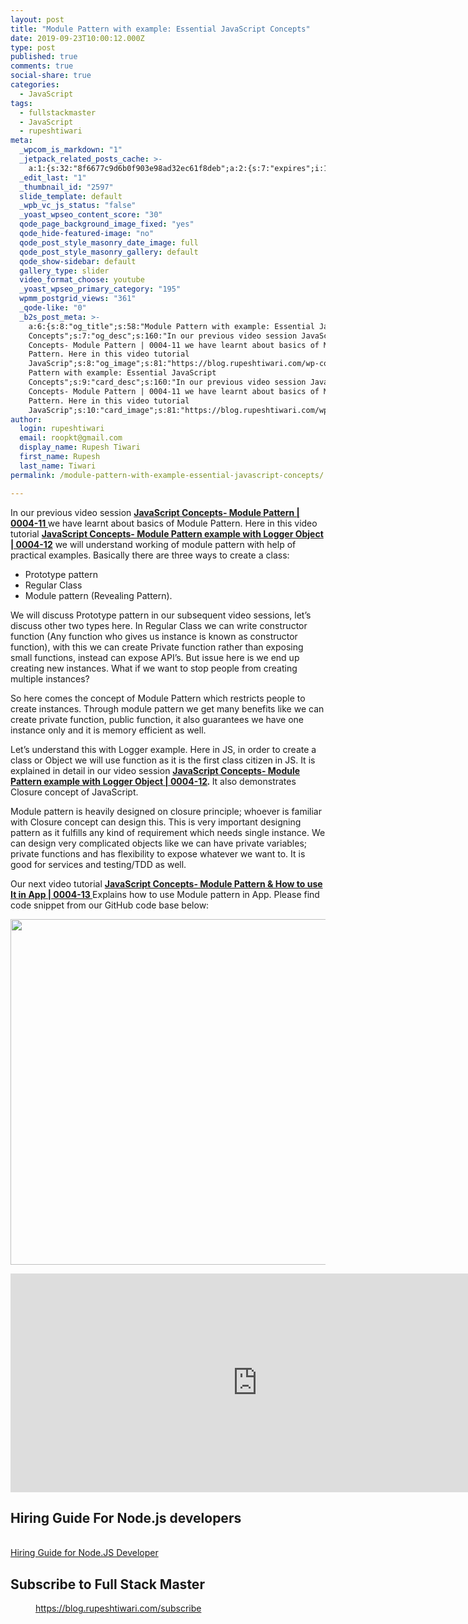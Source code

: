 ```yaml
---
layout: post
title: "Module Pattern with example: Essential JavaScript Concepts"
date: 2019-09-23T10:00:12.000Z
type: post
published: true
comments: true
social-share: true
categories:
  - JavaScript
tags:
  - fullstackmaster
  - JavaScript
  - rupeshtiwari
meta:
  _wpcom_is_markdown: "1"
  _jetpack_related_posts_cache: >-
    a:1:{s:32:"8f6677c9d6b0f903e98ad32ec61f8deb";a:2:{s:7:"expires";i:1609848009;s:7:"payload";a:3:{i:0;a:1:{s:2:"id";i:2586;}i:1;a:1:{s:2:"id";i:2604;}i:2;a:1:{s:2:"id";i:2555;}}}}
  _edit_last: "1"
  _thumbnail_id: "2597"
  slide_template: default
  _wpb_vc_js_status: "false"
  _yoast_wpseo_content_score: "30"
  qode_page_background_image_fixed: "yes"
  qode_hide-featured-image: "no"
  qode_post_style_masonry_date_image: full
  qode_post_style_masonry_gallery: default
  qode_show-sidebar: default
  gallery_type: slider
  video_format_choose: youtube
  _yoast_wpseo_primary_category: "195"
  wpmm_postgrid_views: "361"
  _qode-like: "0"
  _b2s_post_meta: >-
    a:6:{s:8:"og_title";s:58:"Module Pattern with example: Essential JavaScript
    Concepts";s:7:"og_desc";s:160:"In our previous video session JavaScript
    Concepts- Module Pattern | 0004-11 we have learnt about basics of Module
    Pattern. Here in this video tutorial
    JavaScrip";s:8:"og_image";s:81:"https://blog.rupeshtiwari.com/wp-content/uploads/2019/09/RUPESH-53-javascript.png";s:10:"card_title";s:58:"Module
    Pattern with example: Essential JavaScript
    Concepts";s:9:"card_desc";s:160:"In our previous video session JavaScript
    Concepts- Module Pattern | 0004-11 we have learnt about basics of Module
    Pattern. Here in this video tutorial
    JavaScrip";s:10:"card_image";s:81:"https://blog.rupeshtiwari.com/wp-content/uploads/2019/09/RUPESH-53-javascript.png";}
author:
  login: rupeshtiwari
  email: roopkt@gmail.com
  display_name: Rupesh Tiwari
  first_name: Rupesh
  last_name: Tiwari
permalink: /module-pattern-with-example-essential-javascript-concepts/

---
```


<p>In our previous video session <a href="https://www.youtube.com/watch?v=JBqr_jnwnrA" target="_blank" rel="noopener noreferrer"><strong>JavaScript Concepts- Module Pattern | 0004-11 </strong></a>we have learnt about basics of Module Pattern. Here in this video tutorial <a href="https://www.youtube.com/watch?v=ojdg4hGVF0k" target="_blank" rel="noopener noreferrer"><strong>JavaScript Concepts- Module Pattern example with Logger Object | 0004-12</strong></a> we will understand working of module pattern with help of practical examples. Basically there are three ways to create a class:</p>
<ul>
<li>Prototype pattern</li>
<li>Regular Class</li>
<li>Module pattern (Revealing Pattern).</li>
</ul>
<p>We will discuss Prototype pattern in our subsequent video sessions, let’s discuss other two types here. In Regular Class we can write constructor function (Any function who gives us instance is known as constructor function), with this we can create Private function rather than exposing small functions, instead can expose API’s. But issue here is we end up creating new instances. What if we want to stop people from creating multiple instances?</p>
<p>So here comes the concept of Module Pattern which restricts people to create instances. Through module pattern we get many benefits like we can create private function, public function, it also guarantees we have one instance only and it is memory efficient as well.</p>
<p>Let’s understand this with Logger example. Here in JS, in order to create a class or Object we will use function as it is the first class citizen in JS. It is explained in detail in our video session <strong><a href="https://www.youtube.com/watch?v=ojdg4hGVF0k" target="_blank" rel="noopener noreferrer">JavaScript Concepts- Module Pattern example with Logger Object | 0004-12</a><em>. </em></strong>It also demonstrates Closure concept of JavaScript.</p>
<p>Module pattern is heavily designed on closure principle; whoever is familiar with Closure concept can design this. This is very important designing pattern as it fulfills any kind of requirement which needs single instance. We can design very complicated objects like we can have private variables; private functions and has flexibility to expose whatever we want to. It is good for services and testing/TDD as well.</p>
<p>Our next video tutorial <a href="https://www.youtube.com/watch?v=PjWWkLSOS3k" target="_blank" rel="noopener noreferrer"><strong>JavaScript Concepts- Module Pattern &amp; How to use It in App | 0004-13 </strong></a>Explains how to use Module pattern in App. Please find code snippet from our GitHub code base below:</p>
<p><img class="alignnone size-full wp-image-2600" src="{{ site.baseurl }}/assets/2019/09/JS-Md-1.png" alt="" width="620" height="553" /></p>
<p><iframe src="https://www.youtube.com/embed/PjWWkLSOS3k" width="790" height="350" frameborder="0" allowfullscreen="allowfullscreen"><span data-mce-type="bookmark" style="display: inline-block; width: 0px; overflow: hidden; line-height: 0;" class="mce_SELRES_start">﻿</span></iframe></p>
<p><!-- wp:heading --></p>
<h2>Hiring Guide For Node.js developers</h2>
<p><!-- /wp:heading --></p>
<p><!-- wp:html --><br />
<a href="https://www.toptal.com/nodejs#hiring-guide" class="btn">Hiring Guide for Node.JS Developer</a><br />
<!-- /wp:html --></p>
<p><!-- wp:heading --></p>
<h2>Subscribe to Full Stack Master</h2>
<p><!-- /wp:heading --></p>
<p><!-- wp:image {"id":3386,"sizeSlug":"large","linkDestination":"custom"} --></p>
<figure class="wp-block-image size-large"><a href="https://blog.rupeshtiwari.com/subscribe"><img src="{{ site.baseurl }}/assets/2019/09/plan-subscription.jpg?fit=605%2C1024&amp;ssl=1" alt="" class="wp-image-3386" /></a><br />
<figcaption><a href="https://blog.rupeshtiwari.com/subscribe">https://blog.rupeshtiwari.com/subscribe</a></figcaption>
</figure>
<p><!-- /wp:image --></p>
<p><!-- wp:html /--></p>
